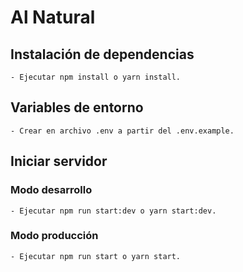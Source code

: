 # Al Natural

## Instalación de dependencias

    - Ejecutar npm install o yarn install.

## Variables de entorno

    - Crear en archivo .env a partir del .env.example.

## Iniciar servidor

### Modo desarrollo

    - Ejecutar npm run start:dev o yarn start:dev.

### Modo producción

    - Ejecutar npm run start o yarn start.
